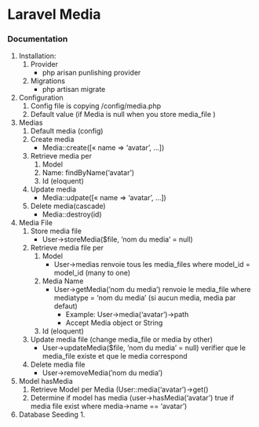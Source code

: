 # Laravel Media

### Documentation

1. Installation:
    1. Provider
        - php arisan punlishing provider 
    2. Migrations
        - php artisan migrate
2. Configuration
    1. Config file is copying /config/media.php
    2. Default value (if Media is null when you store media_file )
3. Medias
    1. Default media (config)
    2. Create media 
        - Media::create([« name => ‘avatar’, …])
    3. Retrieve media per
        1. Model
        2. Name: findByName(‘avatar’) 
        3. Id (eloquent)
    4. Update media
        - Media::udpate([« name => ‘avatar’, …])
    5. Delete media(cascade)
        - Media::destroy(id)
4. Media File
    1. Store media file
        - User->storeMedia($file, ’nom du media’ = null)
    2. Retrieve media file per
        1. Model 
            - User->medias renvoie tous les media_files where model_id =  model_id (many to one)
        2. Media Name
            - User->getMedia(’nom du media’) renvoie le media_file where mediatype = ‘nom du media’  (si aucun media, media par defaut) 
                - Example: User->media(‘avatar’)->path
                - Accept Media object or String 
        3. Id (eloquent)
    3. Update media file (change media_file or media by other)
        - User->updateMedia($file, ’nom du media’ = null) verifier que le media_file existe et que le media correspond 
    4. Delete media file
        - User->removeMedia(’nom du media’)
5. Model hasMedia
    1. Retrieve Model per Media (User::media(‘avatar’)->get()
    2. Determine if model has media (user->hasMedia(‘avatar’) true if media file exist where media->name == ‘avatar’)
6. Database Seeding
    1. 
